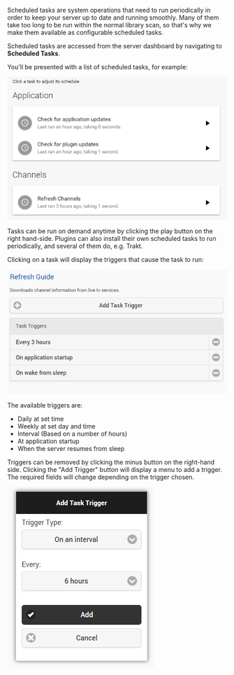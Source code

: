 Scheduled tasks are system operations that need to run periodically in order to keep your server up to date and running smoothly. Many of them take too long to be run within the normal library scan, so that's why we make them available as configurable scheduled tasks.

Scheduled tasks are accessed from the server dashboard by navigating to **Scheduled Tasks**.

You'll be presented with a list of scheduled tasks, for example:

![](images/server/scheduledtasks1.png)

Tasks can be run on demand anytime by clicking the play button on the right hand-side. Plugins can also install their own scheduled tasks to run periodically, and several of them do, e.g. Trakt.

Clicking on a task will display the triggers that cause the task to run:

![](images/server/scheduledtasks2.png)

The available triggers are:

* Daily at set time
* Weekly at set day and time
* Interval (Based on a number of hours)
* At application startup
* When the server resumes from sleep

Triggers can be removed by clicking the minus button on the right-hand side. Clicking the "Add Trigger" button will display a menu to add a trigger. The required fields will change depending on the trigger chosen.

![](images/server/scheduledtasks3.png)
